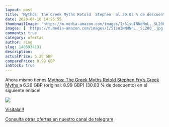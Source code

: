 ```yaml
---
layout: post
title: 'Mythos: The Greek Myths Retold  Stephen  al 30.03 % de descuento'
date: 2020-04-10 14:26:55
thumbnailImage: 'https://m.media-amazon.com/images/I/51suINNdNnL._SL200_.jpg'
images: [ 'https://m.media-amazon.com/images/I/51suINNdNnL._SL200_.jpg' ]
comments: true
category: ofertas
author: ring
slug: 1405934131
description:
actualPrice: 6.29 GBP
comparePrice: 8.99 GBP
inStock: true
---
```


Ahora mismo tienes [Mythos: The Greek Myths Retold  Stephen Fry’s Greek Myths ](https://www.amazon.com/dp/1405934131/?tag=redken08-20) a 6.29 GBP (original: 8.99 GBP) (30.03 %  de descuento) en el siguiente enlace!

[![](https://m.media-amazon.com/images/I/51suINNdNnL._SL200_.jpg)](https://www.amazon.com/dp/1405934131/?tag=redken08-20)

[Visítala!!!](https://www.amazon.com/dp/1405934131/?tag=redken08-20)

[Consulta otras ofertas en nuestro canal de telegram](https://t.me/s/ofertas25)
